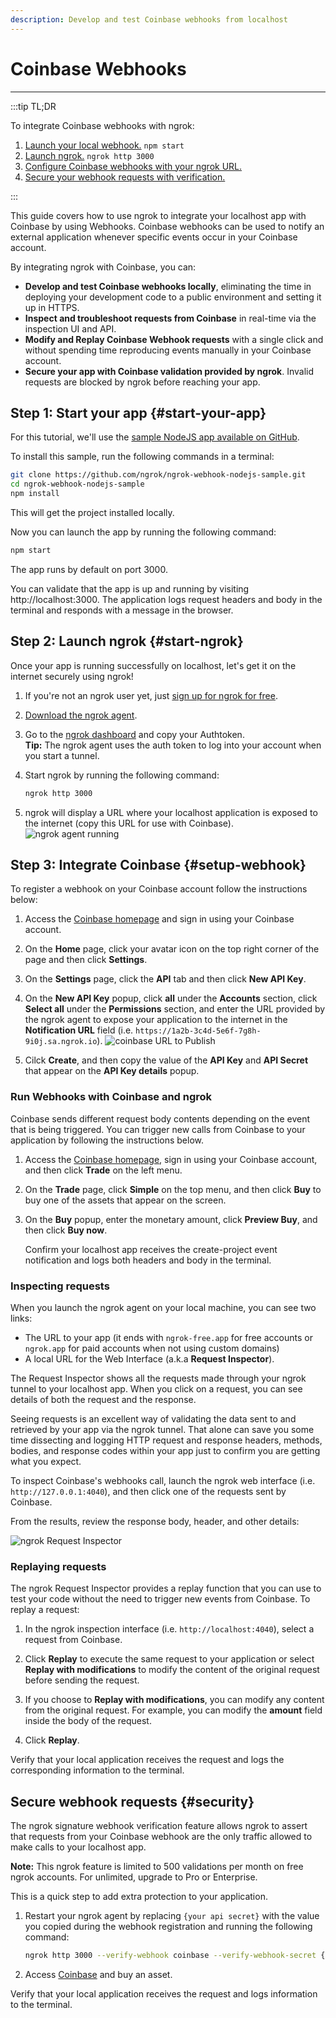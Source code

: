 ```yaml
---
description: Develop and test Coinbase webhooks from localhost
---
```


# Coinbase Webhooks
------------

:::tip TL;DR

To integrate Coinbase webhooks with ngrok:
1. [Launch your local webhook.](#start-your-app) `npm start`
1. [Launch ngrok.](#start-ngrok) `ngrok http 3000`
1. [Configure Coinbase webhooks with your ngrok URL.](#setup-webhook)
1. [Secure your webhook requests with verification.](#security)

:::


This guide covers how to use ngrok to integrate your localhost app with Coinbase by using Webhooks.
Coinbase webhooks can be used to notify an external application whenever specific events occur in your Coinbase account. 

By integrating ngrok with Coinbase, you can:

- **Develop and test Coinbase webhooks locally**, eliminating the time in deploying your development code to a public environment and setting it up in HTTPS.
- **Inspect and troubleshoot requests from Coinbase** in real-time via the inspection UI and API.
- **Modify and Replay Coinbase Webhook requests** with a single click and without spending time reproducing events manually in your Coinbase account.
- **Secure your app with Coinbase validation provided by ngrok**. Invalid requests are blocked by ngrok before reaching your app.


## **Step 1**: Start your app {#start-your-app}

For this tutorial, we'll use the [sample NodeJS app available on GitHub](https://github.com/ngrok/ngrok-webhook-nodejs-sample). 

To install this sample, run the following commands in a terminal:

```bash
git clone https://github.com/ngrok/ngrok-webhook-nodejs-sample.git
cd ngrok-webhook-nodejs-sample
npm install
```

This will get the project installed locally.

Now you can launch the app by running the following command: 

```bash
npm start
```

The app runs by default on port 3000. 

You can validate that the app is up and running by visiting http://localhost:3000. The application logs request headers and body in the terminal and responds with a message in the browser.


## **Step 2**: Launch ngrok {#start-ngrok}

Once your app is running successfully on localhost, let's get it on the internet securely using ngrok! 

1. If you're not an ngrok user yet, just [sign up for ngrok for free](https://ngrok.com/signup).

1. [Download the ngrok agent](https://ngrok.com/download).

1. Go to the [ngrok dashboard](https://dashboard.ngrok.com) and copy your Authtoken. <br />
    **Tip:** The ngrok agent uses the auth token to log into your account when you start a tunnel.
    
1. Start ngrok by running the following command:
    ```bash
    ngrok http 3000
    ```

1. ngrok will display a URL where your localhost application is exposed to the internet (copy this URL for use with Coinbase).
    ![ngrok agent running](/img/integrations/launch_ngrok_tunnel.png)


## **Step 3**: Integrate Coinbase {#setup-webhook}

To register a webhook on your Coinbase account follow the instructions below:

1. Access the [Coinbase homepage](https://www.coinbase.com/) and sign in using your Coinbase account.

1. On the **Home** page, click your avatar icon on the top right corner of the page and then click **Settings**.

1. On the **Settings** page, click the **API** tab and then click **New API Key**.

1. On the **New API Key** popup, click **all** under the **Accounts** section, click **Select all** under the **Permissions** section, and enter the URL provided by the ngrok agent to expose your application to the internet in the **Notification URL** field (i.e. `https://1a2b-3c4d-5e6f-7g8h-9i0j.sa.ngrok.io`).
    ![coinbase URL to Publish](img/ngrok_url_configuration_coinbase.png)

1. Cilck **Create**, and then copy the value of the **API Key** and **API Secret** that appear on the **API Key details** popup.


### Run Webhooks with Coinbase and ngrok

Coinbase sends different request body contents depending on the event that is being triggered.
You can trigger new calls from Coinbase to your application by following the instructions below.

1. Access the [Coinbase homepage](https://www.coinbase.com/), sign in using your Coinbase account, and then click **Trade** on the left menu.

1. On the **Trade** page, click **Simple** on the top menu, and then click **Buy** to buy one of the assets that appear on the screen.

1. On the **Buy** popup, enter the monetary amount, click **Preview Buy**, and then click **Buy now**.

    Confirm your localhost app receives the create-project event notification and logs both headers and body in the terminal.


### Inspecting requests

When you launch the ngrok agent on your local machine, you can see two links: 

* The URL to your app (it ends with `ngrok-free.app` for free accounts or `ngrok.app` for paid accounts when not using custom domains)
* A local URL for the Web Interface (a.k.a **Request Inspector**).

The Request Inspector shows all the requests made through your ngrok tunnel to your localhost app. When you click on a request, you can see details of both the request and the response.

Seeing requests is an excellent way of validating the data sent to and retrieved by your app via the ngrok tunnel. That alone can save you some time dissecting and logging HTTP request and response headers, methods, bodies, and response codes within your app just to confirm you are getting what you expect.

To inspect Coinbase's webhooks call, launch the ngrok web interface (i.e. `http://127.0.0.1:4040`), and then click one of the requests sent by Coinbase.

From the results, review the response body, header, and other details:

![ngrok Request Inspector](img/ngrok_introspection_coinbase_webhooks.png)


### Replaying requests

The ngrok Request Inspector provides a replay function that you can use to test your code without the need to trigger new events from Coinbase. To replay a request:

1. In the ngrok inspection interface (i.e. `http://localhost:4040`), select a request from Coinbase.

1. Click **Replay** to execute the same request to your application or select **Replay with modifications** to modify the content of the original request before sending the request.

1. If you choose to **Replay with modifications**, you can modify any content from the original request. For example, you can modify the **amount** field inside the body of the request.

1. Click **Replay**.

Verify that your local application receives the request and logs the corresponding information to the terminal.


## Secure webhook requests {#security}

The ngrok signature webhook verification feature allows ngrok to assert that requests from your Coinbase webhook are the only traffic allowed to make calls to your localhost app.

**Note:** This ngrok feature is limited to 500 validations per month on free ngrok accounts. For unlimited, upgrade to Pro or Enterprise.

This is a quick step to add extra protection to your application.

1. Restart your ngrok agent by replacing `{your api secret}` with the value you copied during the webhook registration and running the following command:
    ```bash
    ngrok http 3000 --verify-webhook coinbase --verify-webhook-secret {your api secret}
    ```

1. Access [Coinbase](https://www.coinbase.com/) and buy an asset.

Verify that your local application receives the request and logs information to the terminal.
